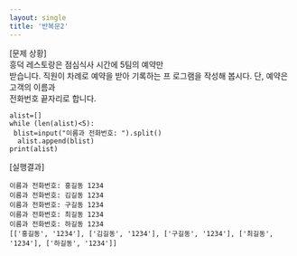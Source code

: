 ```yaml
---
layout: single
title: '반복문2'
---
```


[문제 상황]    
 흥덕 레스토랑은 점심식사 시간에 5팀의 예약만  
받습니다. 직원이 차례로 예약을 받아 기록하는 프 
로그램을 작성해 봅시다. 단, 예약은 고객의 이름과  
전화번호 끝자리로 합니다. 

~~~phthon
alist=[]
while (len(alist)<5):
 blist=input("이름과 전화번호: ").split()
  alist.append(blist)
print(alist)
~~~

[실행결과]   
~~~
이름과 전화번호: 홍길동 1234
이름과 전화번호: 김길동 1234
이름과 전화번호: 구길동 1234
이름과 전화번호: 최길동 1234
이름과 전화번호: 하길동 1234
[['홍길동', '1234'], ['김길동', '1234'], ['구길동', '1234'], ['최길동', '1234'], ['하길동', '1234']]
~~~
